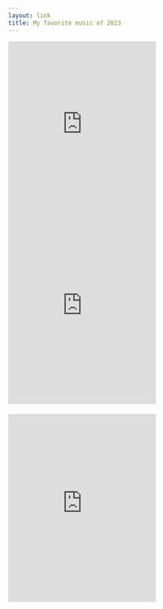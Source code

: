 ```yaml
---
layout: link
title: My favorite music of 2023
---
```


<iframe src="https://www.instagram.com/p/C02TzLgPzxP/embed" height="354" frameborder="0" scrolling="no" allowtransparency="true"></iframe>

<div style="display: flex; flex-direction: row; flex-wrap: wrap; gap: 20px">
    <iframe src="https://open.spotify.com/embed/playlist/1GPSqq4fJZEkypefSsOOQR?utm_source=generator" height="380" frameBorder="0" allowfullscreen="" allow="autoplay; clipboard-write; encrypted-media; fullscreen; picture-in-picture"></iframe>
    <iframe src="https://open.spotify.com/embed/playlist/64UOJqWz7ODRZuSeuAceIS?utm_source=generator" height="380" frameBorder="0" allowfullscreen="" allow="autoplay; clipboard-write; encrypted-media; fullscreen; picture-in-picture"></iframe>
</div>
